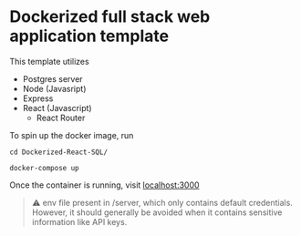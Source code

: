 # Dockerized full stack web application template

This template utilizes 
- Postgres server
- Node (Javasript)
- Express
- React (Javascript)
  - React Router

To spin up the docker image, run 

```
cd Dockerized-React-SQL/
```


```
docker-compose up
```

Once the container is running, visit [localhost:3000](http://localhost:3000)



> :warning: env file present in /server, which only contains default credentials. However, it should generally be avoided when it contains sensitive information like API keys.
